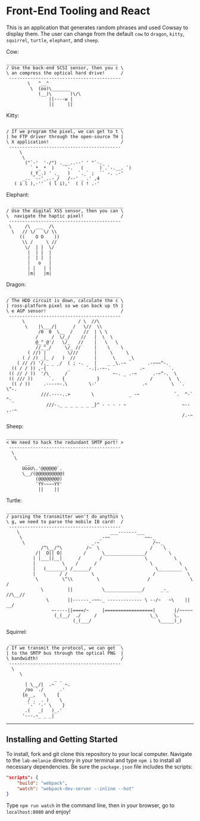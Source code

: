# Front-End Tooling and React

This is an application that generates random phrases and used Cowsay to display them. The user can change from the default `cow` to `dragon`, `kitty`, `squirrel`, `turtle`, `elephant`, and `sheep`.

Cow:
```
__________________________________________
/ Use the back-end SCSI sensor, then you c \
\ an compress the optical hard drive!      /
 ------------------------------------------
        \   ^__^
         \  (oo)\_______
            (__)\       )\/\
                ||----w |
                ||     ||
```

Kitty:
```
  __________________________________________
/ If we program the pixel, we can get to t \
| he FTP driver through the open-source TH |
\ X application!                           /
 ------------------------------------------
     \
      \
       ("`-'  '-/") .___..--' ' "`-._
         ` *_ *  )    `-.   (      ) .`-.__. `)
         (_Y_.) ' ._   )   `._` ;  `` -. .-'
      _.. `--'_..-_/   /--' _ .' ,4
   ( i l ),-''  ( l i),'  ( ( ! .-'
```

Elephant:
```
  __________________________________________
/ Use the digital XSS sensor, then you can \
\  navigate the haptic pixel!              /
 ------------------------------------------
 \     /\  ___  /\
  \   // \/   \/ \\
     ((    O O    ))
      \\ /     \ //
       \/  | |  \/
        |  | |  |
        |  | |  |
        |   o   |
        | |   | |
        |m|   |m|
```

Dragon:
```
 __________________________________________
/ The HDD circuit is down, calculate the c \
| ross-platform pixel so we can back up th |
\ e AGP sensor!                            /
 ------------------------------------------
      \                    / \  //\
       \    |\___/|      /   \//  \\
            /0  0  \__  /    //  | \ \
           /     /  \/_/    //   |  \  \
           @_^_@'/   \/_   //    |   \   \
           //_^_/     \/_ //     |    \    \
        ( //) |        \///      |     \     \
      ( / /) _|_ /   )  //       |      \     _\
    ( // /) '/,_ _ _/  ( ; -.    |    _ _\.-~        .-~~~^-.
  (( / / )) ,-{        _      `-.|.-~-.           .~         `.
 (( // / ))  '/\      /                 ~-. _ .-~      .-~^-.  \
 (( /// ))      `.   {            }                   /      \  \
  (( / ))     .----~-.\        \-'                 .~         \  `. \^-.
             ///.----..>        \             _ -~             `.  ^-`  ^-_
               ///-._ _ _ _ _ _ _}^ - - - - ~                     ~-- ,.-~
                                                                  /.-~
```

Sheep:

```
__________________________________________
< We need to hack the redundant SMTP port! >
 ------------------------------------------
  \
   \
       __
      UooU\.'@@@@@@`.
      \__/(@@@@@@@@@@)
           (@@@@@@@@)
           `YY~~~~YY'
            ||    ||
```
Turtle:

```
__________________________________________
/ parsing the transmitter won't do anythin \
\ g, we need to parse the mobile IB card!  /
 ------------------------------------------
    \                                  ___-------___
     \                             _-~~             ~~-_
      \                         _-~                    /~-_
             /^\__/^\         /~  \                   /    \
           /|  O|| O|        /      \_______________/        \
          | |___||__|      /       /                \          \
          |          \    /      /                    \          \
          |   (_______) /______/                        \_________ \
          |         / /         \                      /            \
           \         \^\\         \                  /               \     /
             \         ||           \______________/      _-_       //\__//
               \       ||------_-~~-_ ------------- \ --/~   ~\    || __/
                 ~-----||====/~     |==================|       |/~~~~~
                  (_(__/  ./     /                    \_\      \.
                         (_(___/                         \_____)_)
```

Squirrel:
```
 __________________________________________
/ If we transmit the protocol, we can get  \
| to the SMTP bus through the optical PNG  |
\ bandwidth!                               /
 ------------------------------------------
  \
     \
                  _ _
       | \__/|  .~    ~.
       /oo `./      .'
      {o__,   \    {
        / .  . )    \
        `-` '-' \    }
       .(   _(   )_.'
      '---.~_ _ _|
```

---

## Installing and Getting Started

To install, fork and git clone this repository to your local computer. Navigate to the `lab-melanie` directory in your terminal and type `npm i` to install all necessary dependencies. Be sure the `package.json` file includes the scripts:
```json
"scripts": {
    "build": "webpack",
    "watch": "webpack-dev-server --inline --hot"
}
```
Type `npm run watch` in the command line, then in your browser, go to `localhost:8080` and enjoy!
